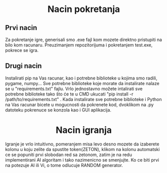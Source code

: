 <h1 align = "center"> Nacin pokretanja </h1>

## Prvi nacin 
<p align = "left">
  
 Za pokretanje igre, generisali smo .exe fajl kom mozete direktno pristupiti na bilo kom racunaru. Preuzimanjem repozitorijuma i pokretanjem test.exe, pokrece se igra.
 
 </p>

## Drugi nacin

<p align = "left">
  
Instalirati pip na Vas racunar, kao i potrebne biblioteke u kojima smo radili, pygame, numpy... Sve potrebne biblioteke koje morate da instalirate nalaze se u "requirements.txt" fajlu. Vrlo jednostavno možete intalirati sve potrebne biblioteke tako što će te u CMD ukucati "pip install -r /path/to/requirements.txt" . Kada instalirate sve potrebne biblioteke i Python na Vas racunar bicete u mogucnosti da pokrenete kod, dvoklikom na .py datoteku pokrenuce se konzola kao i GUI aplikacija.

</p>



<h1 align = "center"> Nacin igranja </h1>
<p align = "left">
  
Igranje je vrlo intuitivno, pomeranjem misa levo desno mozete da izaberete kolonu u koju zelite da spustite token(ZETON), klikom na kolonu automatski ce se popuniti prvi slobodan red sa zetonom, zatim je na redu implementirani AI algoritam i tako nazimenicno se smenjujte. Ko ce biti prvi na potezuje AI ili Vi, o tome odlucuje RANDOM generator. 
  
  </p>
